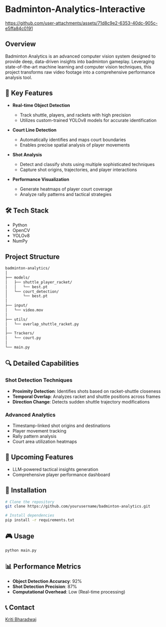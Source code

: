 # Badminton-Analytics-Interactive


https://github.com/user-attachments/assets/71d8c9e2-6353-40dc-905c-e5ffa84c0191

## Overview

Badminton Analytics is an advanced computer vision system designed to provide deep, data-driven insights into badminton gameplay. Leveraging state-of-the-art machine learning and computer vision techniques, this project transforms raw video footage into a comprehensive performance analysis tool.

## 🚀 Key Features

- **Real-time Object Detection**
  - Track shuttle, players, and rackets with high precision
  - Utilizes custom-trained YOLOv8 models for accurate identification

- **Court Line Detection**
  - Automatically identifies and maps court boundaries
  - Enables precise spatial analysis of player movements

- **Shot Analysis**
  - Detect and classify shots using multiple sophisticated techniques
  - Capture shot origins, trajectories, and player interactions

- **Performance Visualization**
  - Generate heatmaps of player court coverage
  - Analyze rally patterns and tactical strategies

## 🛠 Tech Stack

- Python
- OpenCV
- YOLOv8
- NumPy

## Project Structure
```bash
badminton-analytics/
│
├── models/
│   ├── shuttle_player_racket/
│   │   └── best.pt
│   └── court_detection/
│       └── best.pt
│
├── input/
│   └── video.mov
│
├── utils/
│   └── overlap_shuttle_racket.py
│
├── Trackers/
│   └── court.py
│
└── main.py
```

## 🔍 Detailed Capabilities

### Shot Detection Techniques
- **Proximity Detection**: Identifies shots based on racket-shuttle closeness
- **Temporal Overlap**: Analyzes racket and shuttle positions across frames
- **Direction Change**: Detects sudden shuttle trajectory modifications

### Advanced Analytics
- Timestamp-linked shot origins and destinations
- Player movement tracking
- Rally pattern analysis
- Court area utilization heatmaps

## 🤖 Upcoming Features
- LLM-powered tactical insights generation
- Comprehensive player performance dashboard

## 🚦 Installation
```bash
# Clone the repository
git clone https://github.com/yourusername/badminton-analytics.git

# Install dependencies
pip install -r requirements.txt
```
## 🎮 Usage
```bash
python main.py
```
## 📊 Performance Metrics
- **Object Detection Accuracy**: 92%
- **Shot Detection Precision**: 87%
- **Computational Overhead**: Low (Real-time processing)

## 📞 Contact
[Kriti Bharadwaj](mailto:kriti.bharadwaj03@gmail.com)




